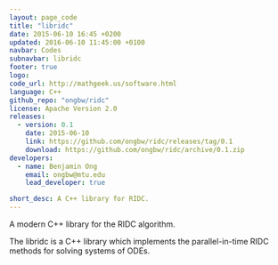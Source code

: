 ```yaml
---
layout: page_code
title: "libridc"
date: 2015-06-10 16:45 +0200
updated: 2016-06-10 11:45:00 +0100
navbar: Codes
subnavbar: libridc
footer: true
logo: 
code_url: http://mathgeek.us/software.html
language: C++
github_repo: "ongbw/ridc"
license: Apache Version 2.0
releases:
  - version: 0.1
    date: 2015-06-10
    link: https://github.com/ongbw/ridc/releases/tag/0.1
    download: https://github.com/ongbw/ridc/archive/0.1.zip
developers:
  - name: Benjamin Ong
    email: ongbw@mtu.edu
    lead_developer: true

short_desc: A C++ library for RIDC.
---
```


A modern C++ library for the RIDC algorithm. 

The libridc is a C++ library which implements the parallel-in-time RIDC methods for solving systems of ODEs.
